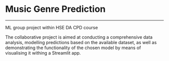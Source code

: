 # Music Genre Prediction
---
ML group project within HSE DA CPD course

The collaborative project is aimed at conducting a comprehensive data analysis, modelling predictions based on the available dataset, as well as demonstrating the functionality of the chosen model by means of visualising it withing a Streamlit app.